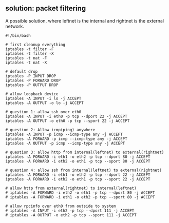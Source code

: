 ## solution: packet filtering

A possible solution, where leftnet is the internal and rightnet is the
external network.

    #!/bin/bash

    # first cleanup everything
    iptables -t filter -F
    iptables -t filter -X
    iptables -t nat -F
    iptables -t nat -X

    # default drop
    iptables -P INPUT DROP
    iptables -P FORWARD DROP
    iptables -P OUTPUT DROP

    # allow loopback device
    iptables -A INPUT -i lo -j ACCEPT
    iptables -A OUTPUT -o lo -j ACCEPT

    # question 1: allow ssh over eth0
    iptables -A INPUT -i eth0 -p tcp --dport 22 -j ACCEPT
    iptables -A OUTPUT -o eth0 -p tcp --sport 22 -j ACCEPT

    # question 2: Allow icmp(ping) anywhere
    iptables -A INPUT -p icmp --icmp-type any -j ACCEPT
    iptables -A FORWARD -p icmp --icmp-type any -j ACCEPT
    iptables -A OUTPUT -p icmp --icmp-type any -j ACCEPT

    # question 3: allow http from internal(leftnet) to external(rightnet)
    iptables -A FORWARD -i eth1 -o eth2 -p tcp --dport 80 -j ACCEPT
    iptables -A FORWARD -i eth2 -o eth1 -p tcp --sport 80 -j ACCEPT

    # question 4: allow ssh from internal(leftnet) to external(rightnet)
    iptables -A FORWARD -i eth1 -o eth2 -p tcp --dport 22 -j ACCEPT
    iptables -A FORWARD -i eth2 -o eth1 -p tcp --sport 22 -j ACCEPT

    # allow http from external(rightnet) to internal(leftnet)
    # iptables -A FORWARD -i eth2 -o eth1 -p tcp --dport 80 -j ACCEPT
    # iptables -A FORWARD -i eth1 -o eth2 -p tcp --sport 80 -j ACCEPT

    # allow rpcinfo over eth0 from outside to system
    # iptables -A INPUT -i eth2 -p tcp --dport 111 -j ACCEPT
    # iptables -A OUTPUT -o eth2 -p tcp --sport 111 -j ACCEPT

